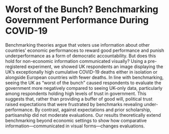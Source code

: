 # Worst of the Bunch? Benchmarking Government Performance During COVID-19

Benchmarking theories argue that voters use information about other countries’ economic performances to reward good performance and punish underperformance as a form of democratic accountability. But does this hold for non-economic information communicated visually? Using a pre-registered experiment, we showed UK respondents an image displaying the UK’s exceptionally high cumulative COVID-19 deaths either in isolation or alongside European countries with fewer deaths. In line with benchmarking, seeing the UK as “worst of the bunch” caused respondents to evaluate the government more negatively compared to seeing UK-only data, particularly among respondents holding high levels of trust in government. This suggests that, rather than providing a buffer of good will, political trust raised expectations that were frustrated by benchmarks revealing under-performance. By contrast, against expectations and prior scholarship, partisanship did not moderate evaluations. Our results theoretically extend benchmarking beyond economic settings to show how comparative information—communicated in visual forms—changes evaluations.